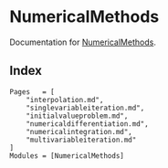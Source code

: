 # NumericalMethods
Documentation for [NumericalMethods](https://github.com/jmanthony3/NumericalMethods.jl).

## Index
```@index
Pages   = [
    "interpolation.md",
    "singlevariableiteration.md",
    "initialvalueproblem.md",
    "numericaldifferentiation.md",
    "numericalintegration.md",
    "multivariableiteration.md"
]
Modules = [NumericalMethods]
```
